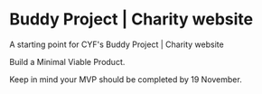 # Buddy Project | Charity website

A starting point for CYF's Buddy Project | Charity website

Build a Minimal Viable Product.

Keep in mind your MVP should be completed by 19 November.
